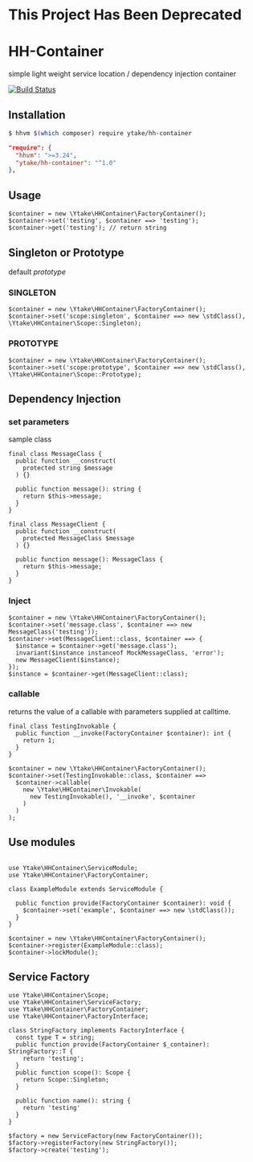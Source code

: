 # This Project Has Been Deprecated
# HH-Container
simple light weight service location / dependency injection container

[![Build Status](https://travis-ci.org/ytake/hh-container.svg?branch=master)](https://travis-ci.org/ytake/hh-container)

## Installation

```bash
$ hhvm $(which composer) require ytake/hh-container
```

```json
"require": {
  "hhvm": ">=3.24",
  "ytake/hh-container": "^1.0"
},
```

## Usage

```hack
$container = new \Ytake\HHContainer\FactoryContainer();
$container->set('testing', $container ==> 'testing');
$container->get('testing'); // return string
```

## Singleton or Prototype

default *prototype*

### SINGLETON

```hack
$container = new \Ytake\HHContainer\FactoryContainer();
$container->set('scope:singleton', $container ==> new \stdClass(), \Ytake\HHContainer\Scope::Singleton);
```

### PROTOTYPE

```hack
$container = new \Ytake\HHContainer\FactoryContainer();
$container->set('scope:prototype', $container ==> new \stdClass(), \Ytake\HHContainer\Scope::Prototype);
```

## Dependency Injection

### set parameters
sample class

```hack
final class MessageClass {
  public function __construct(
    protected string $message
  ) {}

  public function message(): string {
    return $this->message;
  }
}

final class MessageClient {
  public function __construct(
    protected MessageClass $message
  ) {}

  public function message(): MessageClass {
    return $this->message;
  }
}
```

### Inject

```hack
$container = new \Ytake\HHContainer\FactoryContainer();
$container->set('message.class', $container ==> new MessageClass('testing'));
$container->set(MessageClient::class, $container ==> {
  $instance = $container->get('message.class');
  invariant($instance instanceof MockMessageClass, 'error');
  new MessageClient($instance);
});
$instance = $container->get(MessageClient::class);
```

### callable
returns the value of a callable with parameters supplied at calltime.

```hack
final class TestingInvokable {
  public function __invoke(FactoryContainer $container): int {
    return 1;
  }
}

$container = new \Ytake\HHContainer\FactoryContainer();
$container->set(TestingInvokable::class, $container ==> 
  $container->callable(
    new \Ytake\HHContainer\Invokable(
      new TestingInvokable(), '__invoke', $container
    )
  )
);

```

## Use modules

```hack

use Ytake\HHContainer\ServiceModule;
use Ytake\HHContainer\FactoryContainer;

class ExampleModule extends ServiceModule {
  
  public function provide(FactoryContainer $container): void {
    $container->set('example', $container ==> new \stdClass());
  }
}

```

```hack
$container = new \Ytake\HHContainer\FactoryContainer();
$container->register(ExampleModule::class);
$container->lockModule();
```

## Service Factory

```hack
use Ytake\HHContainer\Scope;
use Ytake\HHContainer\ServiceFactory;
use Ytake\HHContainer\FactoryContainer;
use Ytake\HHContainer\FactoryInterface;

class StringFactory implements FactoryInterface {
  const type T = string;
  public function provide(FactoryContainer $_container): StringFactory::T {
    return 'testing';
  }
  public function scope(): Scope {
    return Scope::Singleton;
  }

  public function name(): string {
    return 'testing'
  }
}

$factory = new ServiceFactory(new FactoryContainer());
$factory->registerFactory(new StringFactory());
$factory->create('testing');
```
